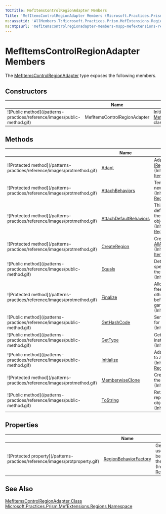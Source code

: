 ```yaml
---
TOCTitle: MefItemsControlRegionAdapter Members
Title: 'MefItemsControlRegionAdapter Members (Microsoft.Practices.Prism.MefExtensions.Regions)'
ms:assetid: 'AllMembers.T:Microsoft.Practices.Prism.MefExtensions.Regions.MefItemsControlRegionAdapter'
ms:mtpsurl: 'mefitemscontrolregionadapter-members-mspp-mefextensions-regions.md'
---
```


# MefItemsControlRegionAdapter Members

The [MefItemsControlRegionAdapter](/patterns-practices/reference/mefitemscontrolregionadapter-class-mspp-mefextensions-regions) type exposes the following members.

## Constructors

<table>
<thead>
<tr class="header">
<th> </th>
<th>Name</th>
<th>Description</th>
</tr>
</thead>
<tbody>
<tr class="odd">
<td>![Public method](/patterns-practices/reference/images/public-method.gif)</td>
<td>MefItemsControlRegionAdapter</td>
<td><div class="summary">
Initializes a new instance of the <a href="/patterns-practices/reference/mefitemscontrolregionadapter-class-mspp-mefextensions-regions">MefItemsControlRegionAdapter</a> class.
</div></td>
</tr>
</tbody>
</table>

## Methods

<table>
<thead>
<tr class="header">
<th> </th>
<th>Name</th>
<th>Description</th>
</tr>
</thead>
<tbody>
<tr class="odd">
<td>![Protected method](/patterns-practices/reference/images/protmethod.gif)</td>
<td><a href="/patterns-practices/reference/itemscontrolregionadapter-adapt-method-mspp-regions">Adapt</a></td>
<td><div class="summary">
Adapts an <a href="http://msdn.microsoft.com/en-us/library/ms611045">ItemsControl</a> to an <a href="/patterns-practices/reference/iregion-interface-mspp-regions">IRegion</a>.
</div>
(Inherited from <a href="/patterns-practices/reference/itemscontrolregionadapter-class-mspp-regions">ItemsControlRegionAdapter</a>.)</td>
</tr>
<tr class="even">
<td>![Protected method](/patterns-practices/reference/images/protmethod.gif)</td>
<td><a href="/patterns-practices/reference/regionadapterbase-t-attachbehaviors-method-mspp-regions">AttachBehaviors</a></td>
<td><div class="summary">
Template method to attach new behaviors.
</div>
(Inherited from <a href="/patterns-practices/reference/regionadapterbase-t-class-mspp-regions">RegionAdapterBase&lt;T&gt;</a>.)</td>
</tr>
<tr class="odd">
<td>![Protected method](/patterns-practices/reference/images/protmethod.gif)</td>
<td><a href="/patterns-practices/reference/regionadapterbase-t-attachdefaultbehaviors-method-mspp-regions">AttachDefaultBehaviors</a></td>
<td><div class="summary">
This method adds the default behaviors by using the <a href="/patterns-practices/reference/iregion-interface-mspp-regionsbehaviorfactory">IRegionBehaviorFactory</a> object.
</div>
(Inherited from <a href="/patterns-practices/reference/regionadapterbase-t-class-mspp-regions">RegionAdapterBase&lt;T&gt;</a>.)</td>
</tr>
<tr class="even">
<td>![Protected method](/patterns-practices/reference/images/protmethod.gif)</td>
<td><a href="/patterns-practices/reference/itemscontrolregionadapter-createregion-method-mspp-regions">CreateRegion</a></td>
<td><div class="summary">
Creates a new instance of <a href="/patterns-practices/reference/allactiveregion-class-mspp-regions">AllActiveRegion</a>.
</div>
(Inherited from <a href="/patterns-practices/reference/itemscontrolregionadapter-class-mspp-regions">ItemsControlRegionAdapter</a>.)</td>
</tr>
<tr class="odd">
<td>![Public method](/patterns-practices/reference/images/public-method.gif)</td>
<td><a href="http://msdn.microsoft.com/en-us/library/bsc2ak47">Equals</a></td>
<td><div class="summary">
Determines whether the specified <a href="http://msdn.microsoft.com/en-us/library/e5kfa45b">Object</a> is equal to the current <a href="http://msdn.microsoft.com/en-us/library/e5kfa45b">Object</a>.
</div>
(Inherited from <a href="http://msdn.microsoft.com/en-us/library/e5kfa45b">Object</a>.)</td>
</tr>
<tr class="even">
<td>![Protected method](/patterns-practices/reference/images/protmethod.gif)</td>
<td><a href="http://msdn.microsoft.com/en-us/library/4k87zsw7">Finalize</a></td>
<td><div class="summary">
Allows an object to try to free resources and perform other cleanup operations before it is reclaimed by garbage collection.
</div>
(Inherited from <a href="http://msdn.microsoft.com/en-us/library/e5kfa45b">Object</a>.)</td>
</tr>
<tr class="odd">
<td>![Public method](/patterns-practices/reference/images/public-method.gif)</td>
<td><a href="http://msdn.microsoft.com/en-us/library/zdee4b3y">GetHashCode</a></td>
<td><div class="summary">
Serves as a hash function for a particular type.
</div>
(Inherited from <a href="http://msdn.microsoft.com/en-us/library/e5kfa45b">Object</a>.)</td>
</tr>
<tr class="even">
<td>![Public method](/patterns-practices/reference/images/public-method.gif)</td>
<td><a href="http://msdn.microsoft.com/en-us/library/dfwy45w9">GetType</a></td>
<td><div class="summary">
Gets the <a href="http://msdn.microsoft.com/en-us/library/42892f65">Type</a> of the current instance.
</div>
(Inherited from <a href="http://msdn.microsoft.com/en-us/library/e5kfa45b">Object</a>.)</td>
</tr>
<tr class="odd">
<td>![Public method](/patterns-practices/reference/images/public-method.gif)</td>
<td><a href="/patterns-practices/reference/regionadapterbase-t-initialize-method-mspp-regions">Initialize</a></td>
<td><div class="summary">
Adapts an object and binds it to a new <a href="/patterns-practices/reference/iregion-interface-mspp-regions">IRegion</a>.
</div>
(Inherited from <a href="/patterns-practices/reference/regionadapterbase-t-class-mspp-regions">RegionAdapterBase&lt;T&gt;</a>.)</td>
</tr>
<tr class="even">
<td>![Protected method](/patterns-practices/reference/images/protmethod.gif)</td>
<td><a href="http://msdn.microsoft.com/en-us/library/57ctke0a">MemberwiseClone</a></td>
<td><div class="summary">
Creates a shallow copy of the current <a href="http://msdn.microsoft.com/en-us/library/e5kfa45b">Object</a>.
</div>
(Inherited from <a href="http://msdn.microsoft.com/en-us/library/e5kfa45b">Object</a>.)</td>
</tr>
<tr class="odd">
<td>![Public method](/patterns-practices/reference/images/public-method.gif)</td>
<td><a href="http://msdn.microsoft.com/en-us/library/7bxwbwt2">ToString</a></td>
<td><div class="summary">
Returns a string that represents the current object.
</div>
(Inherited from <a href="http://msdn.microsoft.com/en-us/library/e5kfa45b">Object</a>.)</td>
</tr>
</tbody>
</table>

## Properties

<table>
<thead>
<tr class="header">
<th> </th>
<th>Name</th>
<th>Description</th>
</tr>
</thead>
<tbody>
<tr class="odd">
<td>![Protected property](/patterns-practices/reference/images/protproperty.gif)</td>
<td><a href="/patterns-practices/reference/regionadapterbase-t-regionbehaviorfactory-property-mspp-regions">RegionBehaviorFactory</a></td>
<td><div class="summary">
Gets or sets the factory used to create the region behaviors to attach to the created regions.
</div>
(Inherited from <a href="/patterns-practices/reference/regionadapterbase-t-class-mspp-regions">RegionAdapterBase&lt;T&gt;</a>.)</td>
</tr>
</tbody>
</table>

## See Also

[MefItemsControlRegionAdapter Class](/patterns-practices/reference/mefitemscontrolregionadapter-class-mspp-mefextensions-regions)<br/>
[Microsoft.Practices.Prism.MefExtensions.Regions Namespace](/patterns-practices/reference/mspp-mefextensions-regions-namespace)<br/>